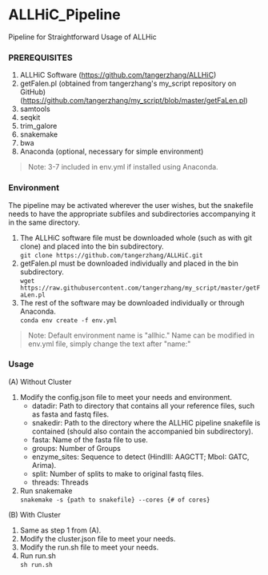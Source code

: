 # ALLHiC_Pipeline
Pipeline for Straightforward Usage of ALLHic

### PREREQUISITES
1. ALLHiC Software (https://github.com/tangerzhang/ALLHiC)
2. getFalen.pl (obtained from tangerzhang's my_script repository on GitHub) (https://github.com/tangerzhang/my_script/blob/master/getFaLen.pl)
3. samtools
4. seqkit
5. trim_galore
6. snakemake
7. bwa
8. Anaconda (optional, necessary for simple environment)
> Note: 3-7 included in env.yml if installed using Anaconda.

### Environment
The pipeline may be activated wherever the user wishes, but the snakefile needs to have the appropriate subfiles and subdirectories accompanying it in the same directory.
1. The ALLHiC software file must be downloaded whole (such as with git clone) and placed into the bin subdirectory.  
`git clone https://github.com/tangerzhang/ALLHiC.git`
2. getFalen.pl must be downloaded individually and placed in the bin subdirectory.  
`wget https://raw.githubusercontent.com/tangerzhang/my_script/master/getFaLen.pl`
3. The rest of the software may be downloaded individually or through Anaconda.  
`conda env create -f env.yml`
> Note: Default environment name is "allhic." Name can be modified in env.yml file, simply change the text after "name:"
   
### Usage
(A) Without Cluster
1. Modify the config.json file to meet your needs and environment.
	* datadir: Path to directory that contains all your reference files, such as fasta and fastq files.
	* snakedir: Path to the directory where the ALLHiC pipeline snakefile is contained (should also contain the accompanied bin subdirectory).
	* fasta: Name of the fasta file to use.
	* groups: Number of Groups
	* enzyme_sites: Sequence to detect (HindIII: AAGCTT; MboI: GATC, Arima).
	* split: Number of splits to make to original fastq files.
	* threads: Threads
2. Run snakemake  
`snakemake -s {path to snakefile} --cores {# of cores}`

(B) With Cluster
1. Same as step 1 from (A).
2. Modify the cluster.json file to meet your needs.
3. Modify the run.sh file to meet your needs.
4. Run run.sh  
`sh run.sh`
